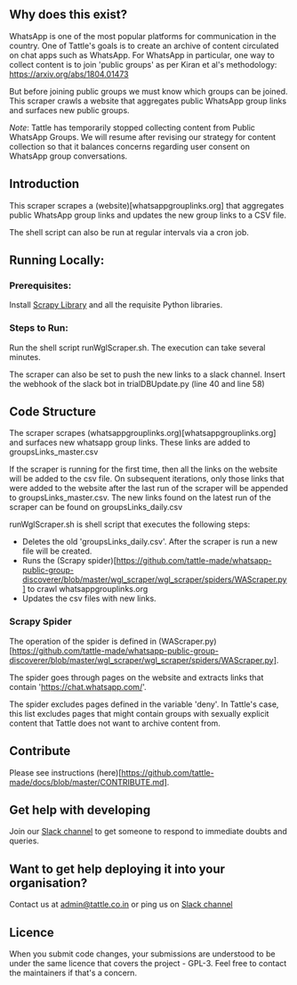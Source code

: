 ## Why does this exist?

WhatsApp is one of the most popular platforms for communication in the country. One of Tattle's goals is to create an archive of content circulated on chat apps such as WhatsApp. For WhatsApp in particular, one way to collect content is to join 'public groups' as per Kiran et al's methodology: https://arxiv.org/abs/1804.01473

But before joining public groups we must know which groups can be joined. This scraper crawls a website that aggregates public WhatsApp group links and surfaces new public groups.  

*Note*: Tattle has temporarily stopped collecting content from Public WhatsApp Groups. We will resume after revising our strategy for content collection so that it balances concerns regarding user consent on WhatsApp group conversations. 

## Introduction 
This scraper scrapes a (website)[whatsappgrouplinks.org] that aggregates public WhatsApp group links and updates the new group links to a CSV file. 

The shell script can also be run at regular intervals via a cron job.

## Running Locally:
### Prerequisites:
Install [Scrapy Library](https://scrapy.org/) and all the requisite Python libraries.

### Steps to Run:
Run the shell script runWglScraper.sh. The execution can take several minutes.

The scraper can also be set to push the new links to a slack channel. Insert the webhook of the slack bot in trialDBUpdate.py (line 40 and line 58)


## Code Structure
The scraper scrapes (whatsappgrouplinks.org)[whatsappgrouplinks.org] and surfaces new whatsapp group links. These links are added to groupsLinks_master.csv

If the scraper is running for the first time, then all the links on the website will be added to the csv file. On subsequent iterations, only those links that were added to the website after the last run of the scraper will be appended to groupsLinks_master.csv. The new links found on the latest run of the scraper can be found on groupsLinks_daily.csv

runWglScraper.sh is shell script that executes the following steps:
* Deletes the old 'groupsLinks_daily.csv'. After the scraper is run a new file will be created.
* Runs the (Scrapy spider)[https://github.com/tattle-made/whatsapp-public-group-discoverer/blob/master/wgl_scraper/wgl_scraper/spiders/WAScraper.py]  to crawl whatsappgrouplinks.org
* Updates the csv files with new links. 

### Scrapy Spider
The operation of the spider is defined in (WAScraper.py)[https://github.com/tattle-made/whatsapp-public-group-discoverer/blob/master/wgl_scraper/wgl_scraper/spiders/WAScraper.py].

The spider goes through pages on the website and extracts links that contain 'https://chat.whatsapp.com/'.

The spider excludes pages defined in the variable 'deny'. In Tattle's case, this list excludes pages that might contain groups with sexually explicit content that Tattle does not want to archive content from. 


## Contribute
Please see instructions (here)[https://github.com/tattle-made/docs/blob/master/CONTRIBUTE.md].

## Get help with developing

Join our [Slack channel](https://join.slack.com/t/tattle-workspace/shared_invite/zt-da07n75v-kIw9Z5b~_gDKP~JsScP1Vg) to get someone to respond to immediate doubts and queries.

## Want to get help deploying it into your organisation?

Contact us at admin@tattle.co.in or ping us on [Slack channel](https://join.slack.com/t/tattle-workspace/shared_invite/zt-da07n75v-kIw9Z5b~_gDKP~JsScP1Vg)

## Licence
When you submit code changes, your submissions are understood to be under the same licence that covers the project - GPL-3. Feel free to contact the maintainers if that's a concern.


